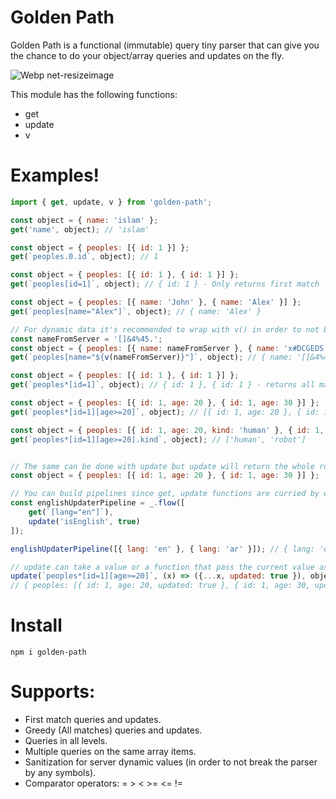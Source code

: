 # Golden Path

Golden Path is a functional (immutable) query tiny parser that can give you the chance to do your object/array queries and updates on the fly.

![Webp net-resizeimage](https://user-images.githubusercontent.com/7091543/90341365-bd16c380-e007-11ea-8f7a-d5024917d8ee.png)

This module has the following functions:
  - get
  - update
  - v

# Examples!

```js
import { get, update, v } from 'golden-path';

const object = { name: 'islam' };
get('name', object); // 'islam'

const object = { peoples: [{ id: 1 }] };
get(`peoples.0.id`, object); // 1

const object = { peoples: [{ id: 1 }, { id: 1 }] };
get(`peoples[id=1]`, object); // { id: 1 } - Only returns first match

const object = { peoples: [{ name: 'John' }, { name: 'Alex' }] };
get(`peoples[name="Alex"]`, object); // { name: 'Alex' }

// For dynamic data it's recommended to wrap with v() in order to not break the parser.
const nameFromServer = '[]&4%45.';
const object = { peoples: [{ name: nameFromServer }, { name: 'x#DCGEDS' }] };
get(`peoples[name="${v(nameFromServer)}"]`, object); // { name: '[]&4%45.' }

const object = { peoples: [{ id: 1 }, { id: 1 }] };
get(`peoples*[id=1]`, object); // { id: 1 }, { id: 1 } - returns all matches

const object = { peoples: [{ id: 1, age: 20 }, { id: 1, age: 30 }] };
get(`peoples*[id=1][age>=20]`, object); // [{ id: 1, age: 20 }, { id: 1, age: 30 }]

const object = { peoples: [{ id: 1, age: 20, kind: 'human' }, { id: 1, age: 30, kind: 'robot' }] };
get(`peoples*[id=1][age>=20].kind`, object); // ['human', 'robot']


// The same can be done with update but update will return the whole root object after being updated.
const object = { peoples: [{ id: 1, age: 20 }, { id: 1, age: 30 }] };

// You can build pipelines since get, update functions are curried by default
const englishUpdaterPipeline = _.flow([
    get(`[lang="en"]`),
    update('isEnglish', true)
]);

englishUpdaterPipeline([{ lang: 'en' }, { lang: 'ar' }]); // { lang: 'en', isEnglish: true }

// update can take a value or a function that pass the current value as well!
update(`peoples*[id=1][age>=20]`, (x) => ({...x, updated: true }), object);
// { peoples: [{ id: 1, age: 20, updated: true }, { id: 1, age: 30, updated: true }] }
```

# Install

```
npm i golden-path
```

# Supports:
  - First match queries and updates.
  - Greedy (All matches) queries and updates.
  - Queries in all levels.
  - Multiple queries on the same array items.
  - Sanitization for server dynamic values (in order to not break the parser by any symbols).
  - Comparator operators: = > < >= <= !=
